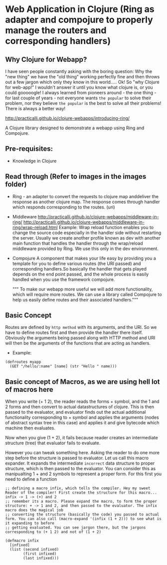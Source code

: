 # Web Application in Clojure (Ring as adapter and compojure to properly manage the routers and corresponding handlers)

## Why Clojure for Webapp?
I have seen people constantly asking with the boring question: Why the "new thing" we have the "old thing" working perfectly fine and then throws out a few jargon which only they know in this world..... Ok! So "why Clojure for web-app!" I wouldn't answer it until you know what clojure is, or you could gooooogle! I always learned from pioneers around - the one thing - for last couple of years - not everyone wants `the popular` to solve their problem, nor they believe `the popular` is the best to solve all their problems! There is always a better way!

http://practicalli.github.io/clojure-webapps/introducing-ring/

A Clojure library designed to demonstrate a webapp using Ring and Compojure.

## Pre-requisites:
* Knowledge in Clojure

## Read through (Refer to images in the images folder)
* Ring - an adapter to convert the requests to clojure map anddeliver the response as another clojure map. The response comes through
handler which responds corresponding to the routes. (uri)

* Middleware
  http://practicalli.github.io/clojure-webapps/middleware-in-ring/
  http://practicalli.github.io/clojure-webapps/middleware-in-ring/wrap-reload.html
  Example: Wrap reload function enables you to change the source code especially in the handler side without 
  restarting the server. Usually we create another profile known as dev with another main function that handles
  the handler through the wrap/reload middleware provided by Ring. We use this only in the dev environment.

* Compojure
  A component that makes your life easy by providing you a template for you to define various routes (the URI passed)
  and corresponding handlers.So basically the handler that gets played depends on the end point passed, and the whole process 
  is easily handled when you use the framework compojure.
  
  """
  To make our webapp more useful we will add more functionality, which will require more routes. We can use a library called 
  Compojure to help us easily define routes and their associated handlers."""

## Basic Concept

Routes are defined by `http method` with its arguments, and the URI. So we have to define routes first and then provide the handler there itself.
Obviously the arguments being passed along with HTTP method and URI will then be the arguments of the functions that are acting as handlers.

* Example:

```
(defroutes myapp
  (GET "/hello/:name" [name] (str "Hello " name)))

```

## Basic concept of Macros, as we are using hell lot of macros here

When you write (+ 1 2), the reader reads the forms + symbol, and the 1 and 2 forms and then convert to actual datastructures of clojure.
This is then passed to the evaluator, and evaluator finds out the actual additional functionality corresponding to + symbol and applies the
arguments (nodes of abstract syntax tree in this case) and applies it and give bytecode which machine then evaluates.


Now when you give (1 + 2), it fails because reader creates an intermediate structure (tree) that evaluator fails to evaluate.

However you can tweak something here. Asking the reader to do one more step before the structure is passed to evaluator. Let us call this
macro expander. It expands the intermediate `incorrect` data structure to proper structure, which is then passed to the evaluator. You can consider
this as manipualting 1 + and 2 symbols to represent a proper form. For this first you need to define a function

```
;; defining a macro infix, which tells the compiler. Hey my sweet Reader of the compiler! First create the structure for this macro... infix -> 1 -> (+) and 2
;; remember its a macro. Please expand the macro, to form the proper structure: + -> 1 and 2, and then passed to the evaluator. The infix macro does the magical job
;; converting the structure (basically the code) you passed to actual form. You can also call (macro-expand '(infix (1 + 2))) to see what is it expanding to before
;; getting evaluated. You can see jargon there, but the jargons corresponding to (+ 1 2) and not of (1 + 2)

(defmacro infix 
  [infixed]
  (list (second infixed)
        (first infixed)
        (last infixed))) 


```
